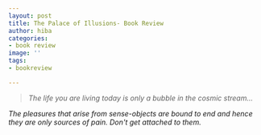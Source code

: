 ```yaml
---
layout: post
title: The Palace of Illusions- Book Review
author: hiba
categories:
- book review
image: ''
tags:
- bookreview

---
```

> _The life you are living today is only a bubble in the cosmic stream..._

_The pleasures that arise from sense-objects are bound to end and hence they are only sources of pain. Don't get attached to them._